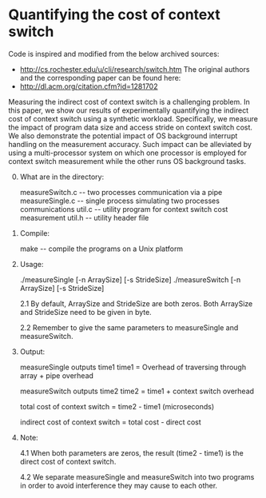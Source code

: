 Quantifying the cost of context switch
======================================

Code is inspired and modified from the below archived sources:
 * http://cs.rochester.edu/u/cli/research/switch.htm
The original authors and the corresponding paper can be found here:
 * http://dl.acm.org/citation.cfm?id=1281702

Measuring the indirect cost of context switch is a challenging problem. In this paper, we show our results of
experimentally quantifying the indirect cost of context switch using a synthetic workload. Specifically, we measure the
impact of program data size and access stride on context switch cost. We also demonstrate the potential impact of OS
background interrupt handling on the measurement accuracy. Such impact can be  alleviated by using a multi-processor
system on which one processor is employed for context switch measurement while the other runs OS background tasks.

0. What are in the directory:

    measureSwitch.c -- two processes communication via a pipe
    measureSingle.c -- single process simulating two processes communications
    util.c -- utility program for context switch cost measurement
    util.h -- utility header file

1. Compile:

    make 	-- 	compile the programs on a Unix platform

2. Usage:

    ./measureSingle [-n ArraySize] [-s StrideSize]
    ./measureSwitch [-n ArraySize] [-s StrideSize]

    2.1 By default, ArraySize and StrideSize are both zeros.
        Both ArraySize and StrideSize need to be given in byte.

    2.2 Remember to give the same parameters to measureSingle and
        measureSwitch.

3. Output:

    measureSingle outputs time1
        time1 = Overhead of traversing through array + pipe overhead

    measureSwitch outputs time2
        time2 = time1 + context switch overhead

    total cost of context switch    = time2 - time1 (microseconds)

    indirect cost of context switch = total cost -  direct cost

4. Note:

    4.1 When both parameters are zeros, the result (time2 - time1) is the
       direct cost of context switch.

    4.2 We separate measureSingle and measureSwitch into two programs in
	order to avoid interference they may cause to each other.
